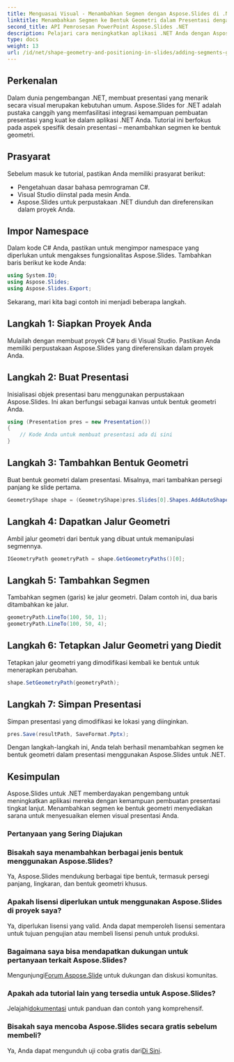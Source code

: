 ```yaml
---
title: Menguasai Visual - Menambahkan Segmen dengan Aspose.Slides di .NET
linktitle: Menambahkan Segmen ke Bentuk Geometri dalam Presentasi dengan Aspose.Slides
second_title: API Pemrosesan PowerPoint Aspose.Slides .NET
description: Pelajari cara meningkatkan aplikasi .NET Anda dengan Aspose.Slides. Tutorial ini memandu Anda dalam menambahkan segmen ke bentuk geometri untuk presentasi yang menawan.
type: docs
weight: 13
url: /id/net/shape-geometry-and-positioning-in-slides/adding-segments-geometry-shape/
---
```

## Perkenalan
Dalam dunia pengembangan .NET, membuat presentasi yang menarik secara visual merupakan kebutuhan umum. Aspose.Slides for .NET adalah pustaka canggih yang memfasilitasi integrasi kemampuan pembuatan presentasi yang kuat ke dalam aplikasi .NET Anda. Tutorial ini berfokus pada aspek spesifik desain presentasi – menambahkan segmen ke bentuk geometri.
## Prasyarat
Sebelum masuk ke tutorial, pastikan Anda memiliki prasyarat berikut:
- Pengetahuan dasar bahasa pemrograman C#.
- Visual Studio diinstal pada mesin Anda.
- Aspose.Slides untuk perpustakaan .NET diunduh dan direferensikan dalam proyek Anda.
## Impor Namespace
Dalam kode C# Anda, pastikan untuk mengimpor namespace yang diperlukan untuk mengakses fungsionalitas Aspose.Slides. Tambahkan baris berikut ke kode Anda:
```csharp
using System.IO;
using Aspose.Slides;
using Aspose.Slides.Export;
```
Sekarang, mari kita bagi contoh ini menjadi beberapa langkah.
## Langkah 1: Siapkan Proyek Anda
Mulailah dengan membuat proyek C# baru di Visual Studio. Pastikan Anda memiliki perpustakaan Aspose.Slides yang direferensikan dalam proyek Anda.
## Langkah 2: Buat Presentasi
Inisialisasi objek presentasi baru menggunakan perpustakaan Aspose.Slides. Ini akan berfungsi sebagai kanvas untuk bentuk geometri Anda.
```csharp
using (Presentation pres = new Presentation())
{
    // Kode Anda untuk membuat presentasi ada di sini
}
```
## Langkah 3: Tambahkan Bentuk Geometri
Buat bentuk geometri dalam presentasi. Misalnya, mari tambahkan persegi panjang ke slide pertama.
```csharp
GeometryShape shape = (GeometryShape)pres.Slides[0].Shapes.AddAutoShape(ShapeType.Rectangle, 100, 100, 200, 100);
```
## Langkah 4: Dapatkan Jalur Geometri
Ambil jalur geometri dari bentuk yang dibuat untuk memanipulasi segmennya.
```csharp
IGeometryPath geometryPath = shape.GetGeometryPaths()[0];
```
## Langkah 5: Tambahkan Segmen
Tambahkan segmen (garis) ke jalur geometri. Dalam contoh ini, dua baris ditambahkan ke jalur.
```csharp
geometryPath.LineTo(100, 50, 1);
geometryPath.LineTo(100, 50, 4);
```
## Langkah 6: Tetapkan Jalur Geometri yang Diedit
Tetapkan jalur geometri yang dimodifikasi kembali ke bentuk untuk menerapkan perubahan.
```csharp
shape.SetGeometryPath(geometryPath);
```
## Langkah 7: Simpan Presentasi
Simpan presentasi yang dimodifikasi ke lokasi yang diinginkan.
```csharp
pres.Save(resultPath, SaveFormat.Pptx);
```
Dengan langkah-langkah ini, Anda telah berhasil menambahkan segmen ke bentuk geometri dalam presentasi menggunakan Aspose.Slides untuk .NET.
## Kesimpulan
Aspose.Slides untuk .NET memberdayakan pengembang untuk meningkatkan aplikasi mereka dengan kemampuan pembuatan presentasi tingkat lanjut. Menambahkan segmen ke bentuk geometri menyediakan sarana untuk menyesuaikan elemen visual presentasi Anda.
### Pertanyaan yang Sering Diajukan
### Bisakah saya menambahkan berbagai jenis bentuk menggunakan Aspose.Slides?
Ya, Aspose.Slides mendukung berbagai tipe bentuk, termasuk persegi panjang, lingkaran, dan bentuk geometri khusus.
### Apakah lisensi diperlukan untuk menggunakan Aspose.Slides di proyek saya?
Ya, diperlukan lisensi yang valid. Anda dapat memperoleh lisensi sementara untuk tujuan pengujian atau membeli lisensi penuh untuk produksi.
### Bagaimana saya bisa mendapatkan dukungan untuk pertanyaan terkait Aspose.Slides?
 Mengunjungi[Forum Aspose.Slide](https://forum.aspose.com/c/slides/11) untuk dukungan dan diskusi komunitas.
### Apakah ada tutorial lain yang tersedia untuk Aspose.Slides?
 Jelajahi[dokumentasi](https://reference.aspose.com/slides/net/) untuk panduan dan contoh yang komprehensif.
### Bisakah saya mencoba Aspose.Slides secara gratis sebelum membeli?
 Ya, Anda dapat mengunduh uji coba gratis dari[Di Sini](https://releases.aspose.com/).